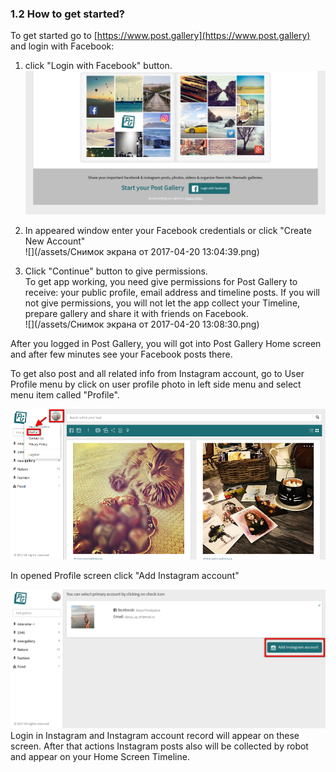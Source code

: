 ### 1.2 How to get started?

To get started go to [https://www.post.gallery](https://www.post.gallery) and login with Facebook:

1. click "Login with Facebook" button.![](/assets/login.png)
2. In appeared window enter your Facebook credentials or click "Create New Account"  
   ![](/assets/Снимок экрана от 2017-04-20 13:04:39.png)

3. Click "Continue" button to give permissions.  
   To get app working, you need give permissions for Post Gallery to receive: your public profile, email address and timeline posts. If you will not give permissions, you will not let the app collect your Timeline, prepare gallery and share it with friends on Facebook.  
   ![](/assets/Снимок экрана от 2017-04-20 13:08:30.png)

After you logged in Post Gallery, you will got into Post Gallery Home screen and after few minutes see your Facebook posts there.

To get also post and all related info from Instagram account, go to User Profile menu by click on user profile photo in left side menu and select menu item called "Profile".

![](/assets/profile_menu.png)

In opened Profile screen click "Add Instagram account"

![](/assets/profile.png)Login in Instagram and Instagram account record will appear on these screen. After that actions Instagram posts also will be collected by  robot and appear on your Home Screen Timeline.





